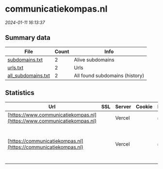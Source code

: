 # communicatiekompas.nl
*2024-01-11 16:13:37*
## Summary data
| File       | Count | Info |
|------------|-------|------|
|[subdomains.txt](/data/communicatiekompas.nl/subdomains.txt)|2|Alive subdomains|
|[urls.txt](/data/communicatiekompas.nl/urls.txt)|2|Urls|
|[all_subdomains.txt](/data/communicatiekompas.nl/all_subdomains.txt)|2|All found subdomains (history)|
## Statistics
| Url | SSL | Server | Cookie | HSTS | CSP | XFO | XXP | RP | Tech |Title |
|------------|-------|------|------|------|------|------|------|------|------|------|
|[https://www.communicatiekompas.nl](https://www.communicatiekompas.nl)| |Vercel| |:white_check_mark: | | | | 3:white_check_mark: |HSTS Vercel||
|[https://communicatiekompas.nl](https://communicatiekompas.nl)| |Vercel| |:white_check_mark: | | | | 3:white_check_mark: |HSTS Next.js Node.js React Vercel Webpack|Communicatiekomp...|